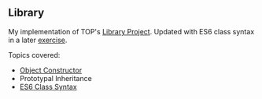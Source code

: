 ## Library

My implementation of TOP's [Library Project](https://www.theodinproject.com/lessons/node-path-javascript-library).
Updated with ES6 class syntax in a later [exercise](https://www.theodinproject.com/lessons/node-path-javascript-classes#practice).

Topics covered:
- [Object Constructor](https://www.theodinproject.com/lessons/node-path-javascript-objects-and-object-constructors)
- Prototypal Inheritance
- [ES6 Class Syntax](https://www.theodinproject.com/lessons/node-path-javascript-classes)